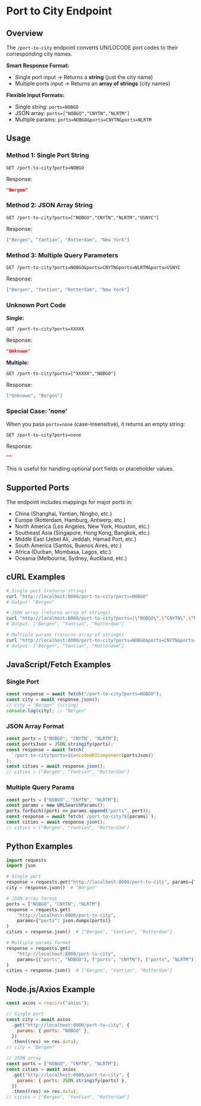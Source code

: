 # Port to City Endpoint

## Overview

The `/port-to-city` endpoint converts UN/LOCODE port codes to their corresponding city names.

**Smart Response Format:**

- Single port input → Returns a **string** (just the city name)
- Multiple ports input → Returns an **array of strings** (city names)

**Flexible Input Formats:**

- Single string: `ports=NOBGO`
- JSON array: `ports=["NOBGO","CNYTN","NLRTM"]`
- Multiple params: `ports=NOBGO&ports=CNYTN&ports=NLRTM`

## Usage

### Method 1: Single Port String

```
GET /port-to-city?ports=NOBGO
```

Response:

```json
"Bergen"
```

### Method 2: JSON Array String

```
GET /port-to-city?ports=["NOBGO","CNYTN","NLRTM","USNYC"]
```

Response:

```json
["Bergen", "Yantian", "Rotterdam", "New York"]
```

### Method 3: Multiple Query Parameters

```
GET /port-to-city?ports=NOBGO&ports=CNYTN&ports=NLRTM&ports=USNYC
```

Response:

```json
["Bergen", "Yantian", "Rotterdam", "New York"]
```

### Unknown Port Code

**Single:**

```
GET /port-to-city?ports=XXXXX
```

Response:

```json
"Unknown"
```

**Multiple:**

```
GET /port-to-city?ports=["XXXXX","NOBGO"]
```

Response:

```json
["Unknown", "Bergen"]
```

### Special Case: 'none'

When you pass `ports=none` (case-insensitive), it returns an empty string:

```
GET /port-to-city?ports=none
```

Response:

```json
""
```

This is useful for handling optional port fields or placeholder values.

## Supported Ports

The endpoint includes mappings for major ports in:

- China (Shanghai, Yantian, Ningbo, etc.)
- Europe (Rotterdam, Hamburg, Antwerp, etc.)
- North America (Los Angeles, New York, Houston, etc.)
- Southeast Asia (Singapore, Hong Kong, Bangkok, etc.)
- Middle East (Jebel Ali, Jeddah, Hamad Port, etc.)
- South America (Santos, Buenos Aires, etc.)
- Africa (Durban, Mombasa, Lagos, etc.)
- Oceania (Melbourne, Sydney, Auckland, etc.)

## cURL Examples

```bash
# Single port (returns string)
curl "http://localhost:8000/port-to-city?ports=NOBGO"
# Output: "Bergen"

# JSON array (returns array of strings)
curl "http://localhost:8000/port-to-city?ports=[\"NOBGO\",\"CNYTN\",\"NLRTM\"]"
# Output: ["Bergen", "Yantian", "Rotterdam"]

# Multiple params (returns array of strings)
curl "http://localhost:8000/port-to-city?ports=NOBGO&ports=CNYTN&ports=NLRTM"
# Output: ["Bergen", "Yantian", "Rotterdam"]
```

## JavaScript/Fetch Examples

### Single Port

```javascript
const response = await fetch("/port-to-city?ports=NOBGO");
const city = await response.json();
// city = "Bergen" (string)
console.log(city); // "Bergen"
```

### JSON Array Format

```javascript
const ports = ["NOBGO", "CNYTN", "NLRTM"];
const portsJson = JSON.stringify(ports);
const response = await fetch(
  `/port-to-city?ports=${encodeURIComponent(portsJson)}`
);
const cities = await response.json();
// cities = ["Bergen", "Yantian", "Rotterdam"]
```

### Multiple Query Params

```javascript
const ports = ["NOBGO", "CNYTN", "NLRTM"];
const params = new URLSearchParams();
ports.forEach((port) => params.append("ports", port));
const response = await fetch(`/port-to-city?${params}`);
const cities = await response.json();
// cities = ["Bergen", "Yantian", "Rotterdam"]
```

## Python Examples

```python
import requests
import json

# Single port
response = requests.get("http://localhost:8000/port-to-city", params={"ports": "NOBGO"})
city = response.json()  # "Bergen"

# JSON array format
ports = ["NOBGO", "CNYTN", "NLRTM"]
response = requests.get(
    "http://localhost:8000/port-to-city",
    params={"ports": json.dumps(ports)}
)
cities = response.json()  # ["Bergen", "Yantian", "Rotterdam"]

# Multiple params format
response = requests.get(
    "http://localhost:8000/port-to-city",
    params=[("ports", "NOBGO"), ("ports", "CNYTN"), ("ports", "NLRTM")]
)
cities = response.json()  # ["Bergen", "Yantian", "Rotterdam"]
```

## Node.js/Axios Example

```javascript
const axios = require("axios");

// Single port
const city = await axios
  .get("http://localhost:8000/port-to-city", {
    params: { ports: "NOBGO" },
  })
  .then((res) => res.data);
// city = "Bergen"

// JSON array
const ports = ["NOBGO", "CNYTN", "NLRTM"];
const cities = await axios
  .get("http://localhost:8000/port-to-city", {
    params: { ports: JSON.stringify(ports) },
  })
  .then((res) => res.data);
// cities = ["Bergen", "Yantian", "Rotterdam"]
```
